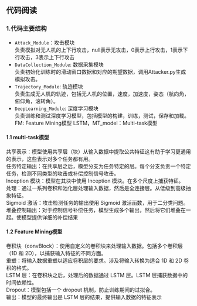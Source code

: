 ## 代码阅读

### 1.代码主要结构
- `Attack_Module`：攻击模块  
 负责模拟对无人机的上下行攻击，null表示无攻击，0表示上行攻击，1表示下行攻击，3表示上下行攻击
- `DataCollection_Module`: 数据采集模块  
 负责初始化训练时的滑动窗口数据和对应的期望数据，调用Attacker.py生成模拟攻击。
- `Trajectory_Module`: 轨迹模块  
 负责生成无人机的轨迹，包括无人机的位置，速度，加速度，姿态（航向角，俯仰角，滚转角）。
- `DeepLearning_Module`: 深度学习模块  
 负责训练和测试深度学习模型，包括模型的构建，训练，测试，保存和加载。FM: Feature Mining模型 LSTM，MT_model：Multi-task模型

#### 1.1 multi-task模型 
共享表示：模型使用共享层（块）从输入数据中提取公共特征这有助于学习更通用的表示，这些表示对多个任务都有用。  
任务特定输出：在共享层之后，模型分支为任务特定的层。每个分支负责一个特定任务，检测不同类型的攻击或补偿控制信号攻击。  
Inception 模块：模型在其块中使用 Inception 模块。在多个尺度上捕获特征。  
处理：通过一系列卷积和池化层处理输入数据，然后是全连接层。从低级到高级抽象特征。  
Sigmoid 激活：攻击检测任务的输出使用 Sigmoid 激活函数，用于二分类问题。  
堆叠控制输出：对于控制信号补偿任务，模型生成多个输出，然后将它们堆叠在一起。使模型提供详细的补偿结果

#### 1.2 Feature Mining模型
卷积块（convBlock）：使用自定义的卷积块来处理输入数据。包括多个卷积层（1D 和 2D），以捕获输入特征的不同方面。  
重塑：将输入数据重塑以适应卷积层的要求。涉及将输入转换为适合 1D 和 2D 卷积的格式。  
LSTM 层：在卷积块之后，处理后的数据通过 LSTM 层。LSTM 层捕获数据中的时间依赖性。  
Dropout：模型包括一个 dropout 机制，防止训练期间的过拟合。  
输出：模型的最终输出是 LSTM 层的结果，提供输入数据的特征表示

